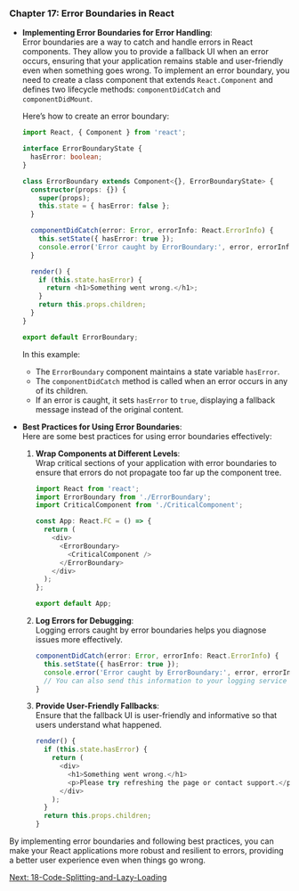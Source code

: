 ### Chapter 17: Error Boundaries in React

- **Implementing Error Boundaries for Error Handling**:  
  Error boundaries are a way to catch and handle errors in React components. They allow you to provide a fallback UI when an error occurs, ensuring that your application remains stable and user-friendly even when something goes wrong. To implement an error boundary, you need to create a class component that extends `React.Component` and defines two lifecycle methods: `componentDidCatch` and `componentDidMount`.

  Here’s how to create an error boundary:

  ```typescript
  import React, { Component } from 'react';

  interface ErrorBoundaryState {
    hasError: boolean;
  }

  class ErrorBoundary extends Component<{}, ErrorBoundaryState> {
    constructor(props: {}) {
      super(props);
      this.state = { hasError: false };
    }

    componentDidCatch(error: Error, errorInfo: React.ErrorInfo) {
      this.setState({ hasError: true });
      console.error('Error caught by ErrorBoundary:', error, errorInfo);
    }

    render() {
      if (this.state.hasError) {
        return <h1>Something went wrong.</h1>;
      }
      return this.props.children;
    }
  }

  export default ErrorBoundary;
  ```

  In this example:
  - The `ErrorBoundary` component maintains a state variable `hasError`.
  - The `componentDidCatch` method is called when an error occurs in any of its children.
  - If an error is caught, it sets `hasError` to `true`, displaying a fallback message instead of the original content.

- **Best Practices for Using Error Boundaries**:  
  Here are some best practices for using error boundaries effectively:

  1. **Wrap Components at Different Levels**:  
     Wrap critical sections of your application with error boundaries to ensure that errors do not propagate too far up the component tree.

     ```typescript
     import React from 'react';
     import ErrorBoundary from './ErrorBoundary';
     import CriticalComponent from './CriticalComponent';

     const App: React.FC = () => {
       return (
         <div>
           <ErrorBoundary>
             <CriticalComponent />
           </ErrorBoundary>
         </div>
       );
     };

     export default App;
     ```

  2. **Log Errors for Debugging**:  
     Logging errors caught by error boundaries helps you diagnose issues more effectively.

     ```typescript
     componentDidCatch(error: Error, errorInfo: React.ErrorInfo) {
       this.setState({ hasError: true });
       console.error('Error caught by ErrorBoundary:', error, errorInfo);
       // You can also send this information to your logging service
     }
     ```

  3. **Provide User-Friendly Fallbacks**:  
     Ensure that the fallback UI is user-friendly and informative so that users understand what happened.

     ```typescript
     render() {
       if (this.state.hasError) {
         return (
           <div>
             <h1>Something went wrong.</h1>
             <p>Please try refreshing the page or contact support.</p>
           </div>
         );
       }
       return this.props.children;
     }
     ```

By implementing error boundaries and following best practices, you can make your React applications more robust and resilient to errors, providing a better user experience even when things go wrong.

[Next: 18-Code-Splitting-and-Lazy-Loading](18-Code-Splitting-and-Lazy-Loading.md)